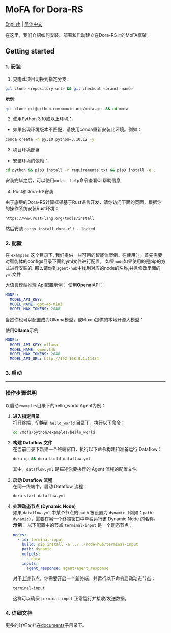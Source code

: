 # MoFA for Dora-RS

[English](README.md) | [简体中文](README_cn.md)

在这里，我们介绍如何安装、部署和启动建立在Dora-RS上的MoFA框架。

## Getting started

### 1. 安装

1. 克隆此项目切换到指定分支:

```sh
git clone <repository-url> && git checkout <branch-name> 
```

**示例**:

```sh
git clone git@github.com:moxin-org/mofa.git && cd mofa
```

2. 使用Python 3.10或以上环境：

- 如果出现环境版本不匹配，请使用conda重新安装此环境。例如：

```sh
conda create -n py310 python=3.10.12 -y
```

3. 项目环境部署

- 安装环境的依赖：

```sh
cd python && pip3 install -r requirements.txt && pip3 install -e .
```

安装完毕之后，可以使用`mofa --help`命令查看Cli帮助信息

4. Rust和Dora-RS安装

由于底层的Dora-RS计算框架基于Rust语言开发，请你访问下面的页面，根据你的操作系统安装Rust环境：

```sh
https://www.rust-lang.org/tools/install
```

然后安装 `cargo install dora-cli --locked`

### 2. 配置

在 `examples` 这个目录下, 我们提供一些可用的智能体案例。在使用时，首先需要对智能体的configs目录下面的yml文件进行配置。 
如果`node`如果使用的是pip的方式进行安装的. 那么请你到`agent-hub`中找到对应的node的名称,并且修改里面的`yml`文件

大语言模型推理 Api配置示例：
使用**Openai**API：

~~~yaml
MODEL:
  MODEL_API_KEY:  
  MODEL_NAME: gpt-4o-mini
  MODEL_MAX_TOKENS: 2048
~~~

当然你也可以配置成为Ollama模型，或Moxin提供的本地开源大模型：

使用**Ollama**示例:

~~~yaml
MODEL:
  MODEL_API_KEY: ollama
  MODEL_NAME: qwen:14b
  MODEL_MAX_TOKENS: 2048
  MODEL_API_URL: http://192.168.0.1:11434
~~~

### 3. 启动


---

### 操作步骤说明

以启动```examples```目录下的hello_world Agent为例：

1. **进入指定目录**  
   打开终端，切换到 `hello_world` 目录下，执行以下命令：  

   ```bash
   cd /mofa/python/examples/hello_world
   ```

2. **构建 Dataflow 文件**  
   在当前目录下新建一个终端窗口，执行以下命令构建和准备运行 Dataflow：  

   ```bash
   dora up && dora build dataflow.yml
   ```

   其中，`dataflow.yml` 是描述你要执行的 Agent 流程的配置文件。

3. **启动 Dataflow 流程**  
   在同一终端中，启动 Dataflow 流程：  

   ```bash
   dora start dataflow.yml
   ```

4. **处理动态节点 (Dynamic Node)**  
   如果 `dataflow.yml` 中某个节点的 `path` 被设置为 `dynamic`（例如：`path: dynamic`），需要在另一个终端窗口中单独运行该 Dynamic Node 的名称。  
   **示例：** 以下配置中的节点 `terminal-input` 是一个动态节点：  

   ```yaml
   nodes:
     - id: terminal-input
       build: pip install -e ../../node-hub/terminal-input
       path: dynamic
       outputs:
         - data
       inputs:
         agent_response: agent/agent_response
   ```

   对于上述节点，你需要开启一个新终端，并运行以下命令启动动态节点：  

   ```bash
   terminal-input
   ```

   这样可以确保 `terminal-input` 正常运行并接收/发送数据。


### 4. 详细文档

更多的详细文档在[documents](documents/README.md)子目录下。


